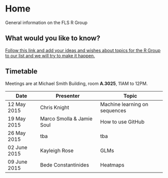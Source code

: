 # Home
General information on the FLS R Group

## What would you like to know?
[Follow this link and add your ideas and wishes about topics for the R Group to our list and we will try to make it happen.](http://www.tricider.com/brainstorming/2ZWeIn6Wf0N)

## Timetable
Meetings are at Michael Smith Building, room **A.3025**, 11AM to 12PM.


|Date | Presenter | Topic |
|------------- | -------------|------------|
|12 May 2015| Chris Knight | Machine learning on sequences |
|19 May 2015| Marco Smolla & Jamie Soul | How to use GitHub |
|26 May 2015 | tba | tba |
|02 June 2015| Kayleigh Rose | GLMs |
|09 June 2015 | Bede Constantinides |Heatmaps |

